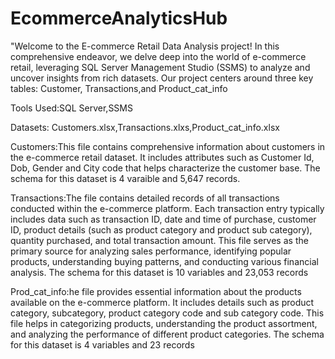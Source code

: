 # EcommerceAnalyticsHub
"Welcome to the E-commerce Retail Data Analysis project! In this comprehensive endeavor, we delve deep into the world of e-commerce retail, leveraging SQL Server Management Studio (SSMS) to analyze and uncover insights from rich datasets.  Our project centers around three key tables: Customer, Transactions,and Product_cat_info

Tools Used:SQL Server,SSMS

Datasets: Customers.xlsx,Transactions.xlxs,Product_cat_info.xlsx

Customers:This file contains comprehensive information about customers in the e-commerce retail dataset. It includes attributes such as Customer Id, Dob, Gender and City code that helps characterize the customer base. The schema for this dataset is 4 varaible and 5,647 records.

Transactions:The file contains detailed records of all transactions conducted within the e-commerce platform. Each transaction entry typically includes data such as transaction ID, date and time of purchase, customer ID, product details (such as product category and product sub category), quantity purchased, and total transaction amount. This file serves as the primary source for analyzing sales performance, identifying popular products, understanding buying patterns, and conducting various financial analysis. The schema for this dataset is 10 variables and 23,053 records

Prod_cat_info:he file provides essential information about the products available on the e-commerce platform. It includes details such as product category, subcategory, product category code and sub category code. This file helps in categorizing products, understanding the product assortment, and analyzing the performance of different product categories. The schema for this dataset is 4 variables and 23 records
